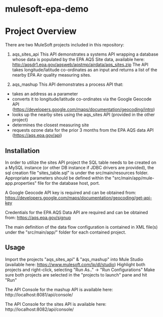 # mulesoft-epa-demo

Project Overview
================

There are two MuleSoft projects included in this repository:

1. aqs_sites_api
This API demonstrates a systems API wrapping a database whose data is populated by the EPA AQS Site data, available here: http://aqsdr1.epa.gov/aqsweb/aqstmp/airdata/aqs_sites.zip
The API takes longitude/latitude co-ordinates as an input and returns a list of the nearby EPA Air quality measuring sites.

2. aqs_mashup
This API demonstrates a process API that:
- takes an address as a parameter
- converts it to longitude/latitude co-ordinates via the Google Geocode API (https://developers.google.com/maps/documentation/geocoding/intro)
- looks up the nearby sites using the aqs_sites API (provided in the other project)
- determines the closest measuring site
- requests ozone data for the prior 3 months from the EPA AQS data API (https://aqs.epa.gov/api)

Installation
-----------

In order to utilize the sites API project the SQL table needs to be created on a MySQL instance (or other DB instance if JDBC drivers are provided), the sql creation file "sites_table.sql" is under the src/main/resources folder.
Appropriate parameters should be defined within the "src/main/app/mule-app.properties" file for the database host, port.

A Google Geocode API key is required and can be obtained from: https://developers.google.com/maps/documentation/geocoding/get-api-key

Credentials for the EPA AQS Data API are required and can be obtained from: https://aqs.epa.gov/signup

The main definition of the data flow configuration is contained in XML file(s) under the "src/main/app/" folder for each contained project.

Usage
-----

Import the projects "aqs_sites_api" & "aqs_mashup" into Mule Studio (available here: https://www.mulesoft.com/lp/dl/studio)
Highlight both projects and right-click, selecting "Run As.." -> "Run Configurations"
Make sure both projects are selected in the "projects to launch" pane and hit "Run"

The API Console for the mashup API is available here: http://localhost:8081/api/console/

The API Console for the sites API is available here: http://localhost:8082/api/console/
